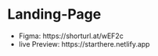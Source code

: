 ﻿# Landing-Page
 <ul>
  <li>Figma: https://shorturl.at/wEF2c</li>
  <li>live Preview: https://starthere.netlify.app</li>
 </ul>

